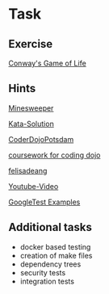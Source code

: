 # Task
## Exercise

[Conway's Game of Life](http://codingdojo.org/cgi-bin/index.pl?action=browse&diff=1&id=KataGameOfLife)

## Hints

[Minesweeper](http://codingdojo.org/cgi-bin/index.pl?KataMinesweeper)

[Kata-Solution](https://github.com/bibryam/game-of-life-TDD.git)

[CoderDojoPotsdam](https://github.com/CoderDojoPotsdam)

[coursework for coding dojo](https://github.com/dmleong/coding-dojo)

[felisadeang](https://github.com/felisadeang?tab=repositories)

[Youtube-Video](https://www.youtube.com/watch?v=Gjcz-H73I0Q)

[GoogleTest Examples](https://github.com/snikulov/google-test-examples.git)


## Additional tasks

* docker based testing
* creation of make files
* dependency trees
* security tests
* integration tests
